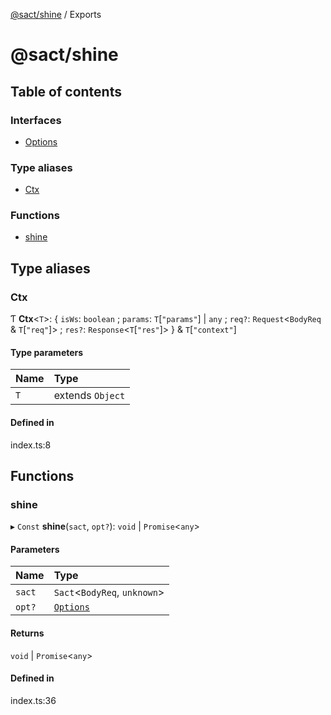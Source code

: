 [@sact/shine](README.md) / Exports

# @sact/shine

## Table of contents

### Interfaces

- [Options](interfaces/options.md)

### Type aliases

- [Ctx](modules.md#ctx)

### Functions

- [shine](modules.md#shine)

## Type aliases

### Ctx

Ƭ **Ctx**<`T`\>: { `isWs`: `boolean` ; `params`: `T`[``"params"``] \| `any` ; `req?`: `Request`<`BodyReq` & `T`[``"req"``]\> ; `res?`: `Response`<`T`[``"res"``]\>  } & `T`[``"context"``]

#### Type parameters

| Name | Type |
| :------ | :------ |
| `T` | extends `Object` |

#### Defined in

index.ts:8

## Functions

### shine

▸ `Const` **shine**(`sact`, `opt?`): `void` \| `Promise`<`any`\>

#### Parameters

| Name | Type |
| :------ | :------ |
| `sact` | `Sact`<`BodyReq`, `unknown`\> |
| `opt?` | [`Options`](interfaces/options.md) |

#### Returns

`void` \| `Promise`<`any`\>

#### Defined in

index.ts:36
